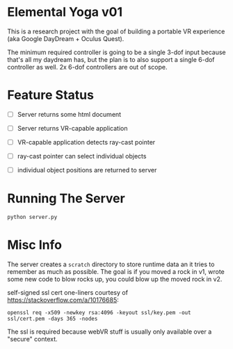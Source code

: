 
# Elemental Yoga v01

This is a research project with the goal of building a portable
VR experience (aka Google DayDream + Oculus Quest).

The minimum required controller is going to be a single 3-dof input
because that's all my daydream has, but the plan is to also support
a single 6-dof controller as well. 2x 6-dof controllers are out of scope.

# Feature Status

 - [ ] Server returns some html document
 - [ ] Server returns VR-capable application
 - [ ] VR-capable application detects ray-cast pointer
 - [ ] ray-cast pointer can select individual objects
 - [ ] individual object positions are returned to server


# Running The Server


```bash
python server.py
```

# Misc Info

The server creates a `scratch` directory to store runtime data an it tries to
remember as much as possible. The goal is if you moved a rock in v1,
wrote some new code to blow rocks up, you could blow up the moved rock in v2.

self-signed ssl cert one-liners courtesy of https://stackoverflow.com/a/10176685:

```
openssl req -x509 -newkey rsa:4096 -keyout ssl/key.pem -out ssl/cert.pem -days 365 -nodes
```

The ssl is required because webVR stuff is usually only available over a "secure" context.


